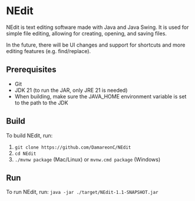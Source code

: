 # NEdit

NEdit is text editing software made with Java and Java Swing. It is used for simple file editing, allowing for creating, opening, and saving files.

In the future, there will be UI changes and support for shortcuts and more editing features (e.g. find/replace).

## Prerequisites

* Git
* JDK 21 (to run the JAR, only JRE 21 is needed)
* When building, make sure the JAVA_HOME environment variable is set to the path to the JDK

## Build

To build NEdit, run: 
1. `git clone https://github.com/DamareonC/NEdit`
2. `cd NEdit`
3. `./mvnw package` (Mac/Linux) or `mvnw.cmd package` (Windows)

## Run

To run NEdit, run: `java -jar ./target/NEdit-1.1-SNAPSHOT.jar`